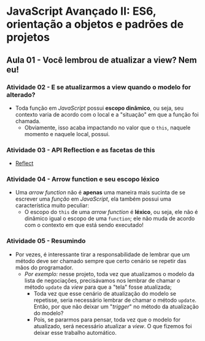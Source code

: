 # JavaScript Avançado II: ES6, orientação a objetos e padrões de projetos

## Aula 01 - Você lembrou de atualizar a view? Nem eu!

### Atividade 02 - E se atualizarmos a view quando o modelo for alterado?
- Toda função em *JavaScript* possui **escopo dinâmico**, ou seja, seu contexto varia de acordo com o local e a "situação" em que a função foi chamada.
	- Obviamente, isso acaba impactando no valor que o `this`, naquele momento e naquele local, possui.

### Atividade 03 - API Reflection e as facetas de this
- [Reflect](https://developer.mozilla.org/pt-BR/docs/Web/JavaScript/Reference/Global_Objects/Reflect)

### Atividade 04 - Arrow function e seu escopo léxico
- Uma *arrow function* não é **apenas** uma maneira mais sucinta de se escrever uma *função* em *JavaScript*, ela também possui uma característica muito peculiar:
	- O escopo do `this` de uma *arrow function* é **léxico**, ou seja, ele não é dinâmico igual o escopo de uma `function`; ele não muda de acordo com o contexto em que está sendo executado!

### Atividade 05 - Resumindo
- Por vezes, é interessante tirar a responsabilidade de lembrar que um método deve ser chamado sempre que certo cenário se repetir das mãos do programador.
	- *Por exemplo:* nesse projeto, toda vez que atualizamos o modelo da lista de negociações, precisávamos nos lembrar de chamar o método `update` da *view* para que a "tela" fosse atualizada;
		- Toda vez que esse cenário de atualização do modelo se repetisse, seria necessário lembrar de chamar o método `update`. Então, por que não deixar um "*trigger*" no método da atualização do modelo?
		- Pois, se pararmos para pensar, toda vez que o modelo for atualizado, será necessário atualizar a *view*. O que fizemos foi deixar esse trabalho automático.